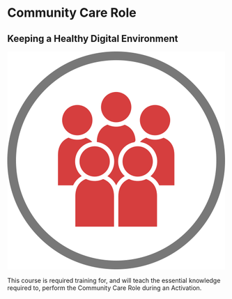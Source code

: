 # Community Care Role

## Keeping a Healthy Digital Environment

![Community Care](../.gitbook/assets/community_care.png)

This course is required training for, and will teach the essential knowledge required to, perform the Community Care Role during an Activation.

